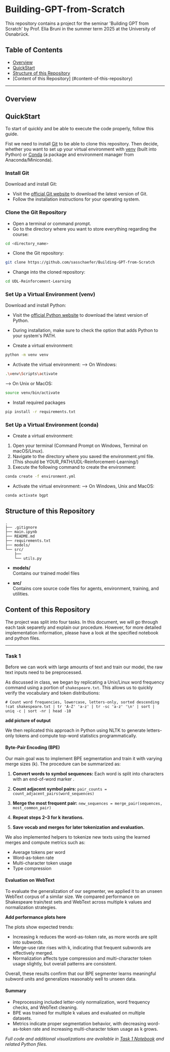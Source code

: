 # Building-GPT-from-Scratch

This repository contains a project for the seminar 'Building GPT from Scratch' by Prof. Elia Bruni in the summer term 2025 at the University of Osnabrück. 

## **Table of Contents**
- [Overview](#overview)
- [QuickStart](#quickstart)
- [Structure of this Repository](#structure-of-this-repository)
- [Content of this Repository] (#content-of-this-repository)
---
## Overview


## QuickStart
To start of quickly and be able to execute the code properly, follow this guide.

Fist we need to install [Git](#git) to be able to clone this repository.
Then decide, whether you want to set up your virtual environment with [venv](#venv) (built into Python) or [Conda](#conda) (a package and environment manager from Anaconda/Miniconda).

### Install Git
<a name="git"></a>
Download and install Git:

- Visit the [official Git website](https://git-scm.com/) to download the latest version of Git.
- Follow the installation instructions for your operating system.

### Clone the Git Repository

- Open a terminal or command prompt.
- Go to the directory where you want to store everything regarding the course:
```bash
cd <directory_name>
```
- Clone the Git repository:
```bash
git clone https://github.com/sasschaefer/Building-GPT-from-Scratch
```
- Change into the cloned repository:
```bash
cd UDL-Reinforcement-Learning
```

### Set Up a Virtual Environment (venv)
<a name="venv"></a>

Download and install Python:
- Visit the [official Python website](https://www.python.org/) to download the latest version of Python.
- During installation, make sure to check the option that adds Python to your system's PATH.

- Create a virtual environment:
```bash 
python -m venv venv
```
- Activate the virtual environment:
--> On Windows:
```bash
.\venv\Scripts\activate
```
--> On Unix or MacOS:
```bash
source venv/bin/activate
```
- Install required packages
```bash
pip install -r requirements.txt
```

### Set Up a Virtual Environment (conda)
<a name="conda"></a>
- Create a virtual environment:
1. Open your terminal (Command Prompt on Windows, Terminal on macOS/Linux).
2. Navigate to the directory where you saved the environment.yml file. (This should be YOUR_PATH/UDL-Reinforcement-Learning/)
3. Execute the following command to create the environment:

```bash 
conda create -f environment.yml
```
- Activate the virtual environment:
--> On Windows, Unix and MacOS:
```bash
conda activate bgpt
```

## Structure of this Repository

```
.
├── .gitignore
├── main.ipynb
├── README.md
├── requirements.txt
├── models/
└── src/
    ├── 
    └── utils.py

```
- **models/**  
  Contains our trained model files

- **src/**  
  Contains core source code files for agents, environment, training, and utilities.


## Content of this Repository

The project was split into four tasks. In this document, we will go through each task separetly and explain our procedure. However, for more detailed implementation information, please have a look at the specified notebook and python files. 

---

### Task 1

Before we can work with large amounts of text and train our model, the raw text inputs need to be preprocessed.  

As discussed in class, we began by replicating a Unix/Linux word frequency command using a portion of `shakespeare.txt`. This allows us to quickly verify the vocabulary and token distributions:
```
# Count word frequencies, lowercase, letters-only, sorted descending
!cat shakespeare.txt | tr 'A-Z' 'a-z' | tr -sc 'a-z' '\n' | sort | uniq -c | sort -nr | head -10
```

**add picture of output**

We then replicated this approach in Python using NLTK to generate letters-only tokens and compute top-word statistics programmatically. 

#### Byte-Pair Encoding (BPE)

Our main goal was to implement BPE segmentation and train it with varying merge sizes (k). The procedure can be summarized as:

1. **Convert words to symbol sequences:**
    Each word is split into characters with an end-of-word marker </w>.

2. **Count adjacent symbol pairs:**
       ```
        pair_counts = count_adjacent_pairs(word_sequences)
       ```
3. **Merge the most frequent pair:**
       ```
        new_sequences = merge_pair(sequences, most_common_pair)
       ```
4. **Repeat steps 2–3 for k iterations.**
5. **Save vocab and merges for later tokenization and evaluation.**

We also implemented helpers to tokenize new texts using the learned merges and compute metrics such as:

- Average tokens per word
- Word-as-token rate
- Multi-character token usage
- Type compression

#### Evaluation on WebText

To evaluate the generalization of our segmenter, we applied it to an unseen WebText corpus of a similar size. We compared performance on Shakespeare train/test sets and WebText across multiple k values and normalization strategies.

**Add performance plots here**

The plots show expected trends:
- Increasing k reduces the word-as-token rate, as more words are split into subwords.
- Merge-use rate rises with k, indicating that frequent subwords are effectively merged.
- Normalization affects type compression and multi-character token usage slightly, but overall patterns are consistent.

Overall, these results confirm that our BPE segmenter learns meaningful subword units and generalizes reasonably well to unseen data.

#### Summary 

- Preprocessing included letter-only normalization, word frequency checks, and WebText cleaning.
- BPE was trained for multiple k values and evaluated on multiple datasets.
- Metrics indicate proper segmentation behavior, with decreasing word-as-token rate and increasing multi-character token usage as k grows.

*Full code and additional visualizations are available in [Task 1 Notebook](task1.ipynb) and related Python files.*




